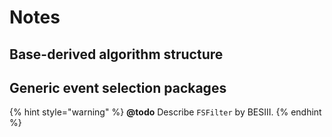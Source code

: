 # Notes

## Base-derived algorithm structure

## Generic event selection packages

{% hint style="warning" %}
**@todo** Describe `FSFilter` by BESIII.
{% endhint %}

